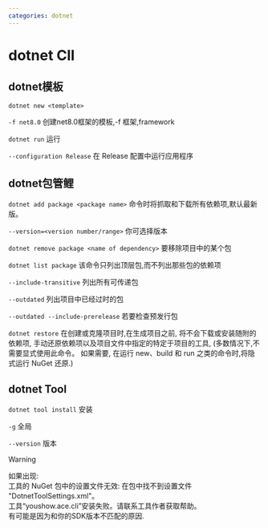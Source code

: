 ```yaml
---
categories: dotnet
---
```


# dotnet ClI

## dotnet模板

`dotnet new <template>` 

`-f net8.0` 创建net8.0框架的模板,-f 框架,framework

`dotnet run` 运行

`--configuration Release` 在 Release 配置中运行应用程序

## dotnet包管鲤

`dotnet add package <package name>`
命令时将抓取和下载所有依赖项,默认最新版。

`--version=<version number/range>` 你可选择版本

`dotnet remove package <name of dependency>` 要移除项目中的某个包

`dotnet list package` 该命令只列出顶层包,而不列出那些包的依赖项

`--include-transitive` 列出所有可传递包

`--outdated` 列出项目中已经过时的包

`--outdated --include-prerelease` 若要检查预发行包

`dotnet restore` 在创建或克隆项目时,在生成项目之前,
将不会下载或安装随附的依赖项,
手动还原依赖项以及项目文件中指定的特定于项目的工具,
(多数情况下,不需要显式使用此命令。 如果需要, 在运行 new、build 和 run
之类的命令时,将隐式运行 NuGet 还原.)

## dotnet Tool

`dotnet tool install` 安装

`-g` 全局

`--version` 版本

>[!WARNING]
>如果出现:  
>工具的 NuGet 包中的设置文件无效: 在包中找不到设置文件 "DotnetToolSettings.xml"。  
>工具“youshow.ace.cli”安装失败。请联系工具作者获取帮助。  
>有可能是因为和你的SDK版本不匹配的原因.